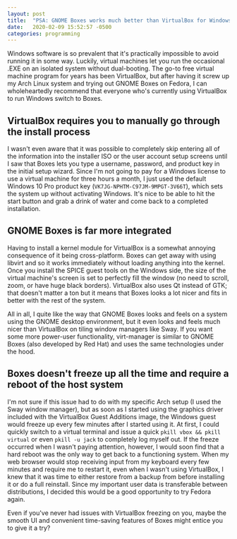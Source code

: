```yaml
---
layout: post
title:  "PSA: GNOME Boxes works much better than VirtualBox for Windows VMs on Linux"
date:   2020-02-09 15:52:57 -0500
categories: programming
---
```

Windows software is so prevalent that it's practically impossible to avoid running it in some way. Luckily, virtual machines let you run the occasional .EXE on an isolated system without dual-booting. The go-to free virtual machine program for years has been VirtualBox, but after having it screw up my Arch Linux system and trying out GNOME Boxes on Fedora, I can wholeheartedly recommend that everyone who's currently using VirtualBox to run Windows switch to Boxes. 

## VirtualBox requires you to manually go through the install process
I wasn't even aware that it was possible to completely skip entering all of the information into the installer ISO or the user account setup screens until I saw that Boxes lets you type a username, password, and product key in the initial setup wizard. Since I'm not going to pay for a Windows license to use a virtual machine for three hours a month, I just used the default Windows 10 Pro product key (`VK7JG-NPHTM-C97JM-9MPGT-3V66T`), which sets the system up without activating Windows. It's nice to be able to hit the start button and grab a drink of water and come back to a completed installation. 

## GNOME Boxes is far more integrated
Having to install a kernel module for VirtualBox is a somewhat annoying consequence of it being cross-platform. Boxes can get away with using libvirt and so it works immediately without loading anything into the kernel. Once you install the SPICE guest tools on the Windows side, the size of the virtual machine's screen is set to perfectly fill the window (no need to scroll, zoom, or have huge black borders). VirtualBox also uses Qt instead of GTK; that doesn't matter a ton but it means that Boxes looks a lot nicer and fits in better with the rest of the system. 

All in all, I quite like the way that GNOME Boxes looks and feels on a system using the GNOME desktop environment, but it even looks and feels much nicer than VirtualBox on tiling window managers like Sway. If you want some more power-user functionality, virt-manager is similar to GNOME Boxes (also developed by Red Hat) and uses the same technologies under the hood. 

## Boxes doesn't freeze up all the time and require a reboot of the host system
I'm not sure if this issue had to do with my specific Arch setup (I used the Sway window manager), but as soon as I started using the graphics driver included with the VirtualBox Guest Additions image, the Windows guest would freeze up every few minutes after I started using it. At first, I could quickly switch to a virtual terminal and issue a quick `pkill vbox && pkill virtual` or even `pkill -u jack` to completely log myself out. If the freeze occurred when I wasn't paying attention, however, I would soon find that a hard reboot was the only way to get back to a functioning system. When my web browser would stop receiving input from my keyboard every few minutes and require me to restart it, even when I wasn't using VirtualBox, I knew that it was time to either restore from a backup from before installing it or do a full reinstall. Since my important user data is transferable between distributions, I decided this would be a good opportunity to try Fedora again. 

Even if you've never had issues with VirtualBox freezing on you, maybe the smooth UI and convenient time-saving features of Boxes might entice you to give it a try? 